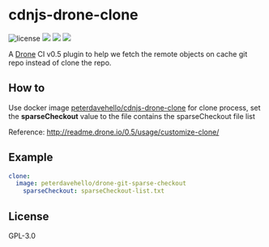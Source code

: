 cdnjs-drone-clone
========================

![license](https://img.shields.io/badge/license-GPLv3.0-brightgreen.svg?style=flat) ![](https://img.shields.io/docker/pulls/peterdavehello/cdnjs-drone-clone.svg) ![](https://images.microbadger.com/badges/image/peterdavehello/cdnjs-drone-clone.svg) ![](https://images.microbadger.com/badges/version/peterdavehello/cdnjs-drone-clone.svg)

A [Drone](https://drone.io) CI v0.5 plugin to help we fetch the remote objects on cache git repo instead of clone the repo.

## How to

Use docker image [peterdavehello/cdnjs-drone-clone](https://hub.docker.com/r/peterdavehello/cdnjs-drone-clone/) for clone process, set the **sparseCheckout** value to the file contains the sparseCheckout file list

Reference:
http://readme.drone.io/0.5/usage/customize-clone/

## Example

```yaml
clone:
  image: peterdavehello/drone-git-sparse-checkout
    sparseCheckout: sparseCheckout-list.txt
```

## License

GPL-3.0
